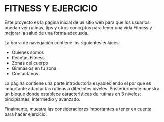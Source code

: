 <h1>FITNESS Y EJERCICIO</h1>
<p>Este proyecto es la página inicial de un sitio web para que los usuarios puedan ver rutinas, tips y otros conceptos para tener una vida Fitness y mejorar la salud de una forma adecuada.</p>
<p>La barra de navegación contiene los siguientes enlaces:</p>
<ul>
    <li>Quienes somos</li>
    <li>Recetas Fitness</li>
    <li>Zonas del cuerpo</li>
    <li>Gimnasios en tu zona</li>
    <li>Contactanos</li>
</ul>
<p>La página contiene una parte introductoria esyableciendo el por qué es importante adaptar las rutinas a diferentes niveles. Posteriormente muestra un bloque donde establece caracteristicas de rutinas en 3 niveles: pincipiantes, intermedio y avanzado.</p>
<p>Finalmente, muestra las consideraciones importantes a tener en cuenta para hacer ejercicio.</p>